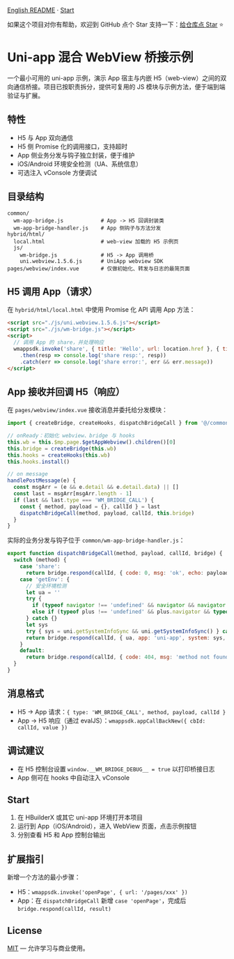 [English README](README.md) · [Start](#start)

如果这个项目对你有帮助，欢迎到 GitHub 点个 Star 支持一下：[给仓库点 Star](https://github.com/wangmiaozero/uni-app-app-WMBridge) ⭐️

Uni-app 混合 WebView 桥接示例
==============================

一个最小可用的 uni-app 示例，演示 App 宿主与内嵌 H5（web-view）之间的双向通信桥接。项目已按职责拆分，提供可复用的 JS 模块与示例方法，便于端到端验证与扩展。

特性
----
- H5 与 App 双向通信
- H5 侧 Promise 化的调用接口，支持超时
- App 侧业务分发与钩子独立封装，便于维护
- iOS/Android 环境安全检测（UA、系统信息）
- 可选注入 vConsole 方便调试

目录结构
--------
```
common/
  wm-app-bridge.js            # App -> H5 回调封装类
  wm-app-bridge-handler.js    # App 侧钩子与方法分发
hybrid/html/
  local.html                  # web-view 加载的 H5 示例页
  js/
    wm-bridge.js              # H5 -> App 调用桥
    uni.webview.1.5.6.js      # UniApp webview SDK
pages/webview/index.vue       # 仅做初始化、转发与日志的最简页面
```

H5 调用 App（请求）
-------------------
在 `hybrid/html/local.html` 中使用 Promise 化 API 调用 App 方法：
```html
<script src="./js/uni.webview.1.5.6.js"></script>
<script src="./js/wm-bridge.js"></script>
<script>
  // 调用 App 的 share，并处理响应
  wmappsdk.invoke('share', { title: 'Hello', url: location.href }, { timeout: 6000 })
    .then(resp => console.log('share resp:', resp))
    .catch(err => console.log('share error:', err && err.message))
</script>
```

App 接收并回调 H5（响应）
--------------------------
在 `pages/webview/index.vue` 接收消息并委托给分发模块：
```js
import { createBridge, createHooks, dispatchBridgeCall } from '@/common/wm-app-bridge-handler.js'

// onReady：初始化 webview、bridge 与 hooks
this.wb = this.$mp.page.$getAppWebview().children()[0]
this.bridge = createBridge(this.wb)
this.hooks = createHooks(this.wb)
this.hooks.install()

// on message
handlePostMessage(e) {
  const msgArr = (e && e.detail && e.detail.data) || []
  const last = msgArr[msgArr.length - 1]
  if (last && last.type === 'WM_BRIDGE_CALL') {
    const { method, payload = {}, callId } = last
    dispatchBridgeCall(method, payload, callId, this.bridge)
  }
}
```

实际的业务分发与钩子位于 `common/wm-app-bridge-handler.js`：
```js
export function dispatchBridgeCall(method, payload, callId, bridge) {
  switch (method) {
    case 'share':
      return bridge.respond(callId, { code: 0, msg: 'ok', echo: payload })
    case 'getEnv': {
      // 安全环境检测
      let ua = ''
      try {
        if (typeof navigator !== 'undefined' && navigator && navigator.userAgent) ua = navigator.userAgent
        else if (typeof plus !== 'undefined' && plus.navigator && typeof plus.navigator.getUserAgent === 'function') ua = plus.navigator.getUserAgent()
      } catch {}
      let sys
      try { sys = uni.getSystemInfoSync && uni.getSystemInfoSync() } catch {}
      return bridge.respond(callId, { ua, app: 'uni-app', system: sys, plus: typeof plus !== 'undefined' })
    }
    default:
      return bridge.respond(callId, { code: 404, msg: 'method not found' })
  }
}
```

消息格式
--------
- H5 → App 请求：`{ type: 'WM_BRIDGE_CALL', method, payload, callId }`
- App → H5 响应（通过 evalJS）：`wmappsdk.appCallBackNew({ cbId: callId, value })`

调试建议
--------
- 在 H5 控制台设置 `window.__WM_BRIDGE_DEBUG__ = true` 以打印桥接日志
- App 侧可在 hooks 中自动注入 vConsole

Start
-----
1. 在 HBuilderX 或其它 uni-app 环境打开本项目
2. 运行到 App（iOS/Android），进入 WebView 页面，点击示例按钮
3. 分别查看 H5 和 App 控制台输出

扩展指引
--------
新增一个方法的最小步骤：
- H5：`wmappsdk.invoke('openPage', { url: '/pages/xxx' })`
- App：在 `dispatchBridgeCall` 新增 `case 'openPage'`，完成后 `bridge.respond(callId, result)`

License
-------
[MIT](./LICENSE) — 允许学习与商业使用。


